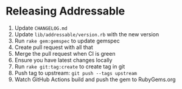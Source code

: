 # Releasing Addressable

1. Update `CHANGELOG.md`
1. Update `lib/addressable/version.rb` with the new version
1. Run `rake gem:gemspec` to update gemspec
1. Create pull request with all that
1. Merge the pull request when CI is green
1. Ensure you have latest changes locally
1. Run `rake git:tag:create` to create tag in git
1. Push tag to upstream: `git push --tags upstream`
1. Watch GitHub Actions build and push the gem to RubyGems.org
